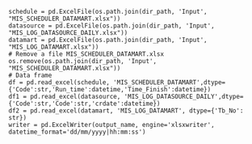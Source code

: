     schedule = pd.ExcelFile(os.path.join(dir_path, 'Input', "MIS_SCHEDULER_DATAMART.xlsx"))
    datasource = pd.ExcelFile(os.path.join(dir_path, 'Input', "MIS_LOG_DATASOURCE_DAILY.xlsx"))
    datamart = pd.ExcelFile(os.path.join(dir_path, 'Input', "MIS_LOG_DATAMART.xlsx"))
    # Remove a file MIS_SCHEDULER_DATAMART.xlsx
    os.remove(os.path.join(dir_path, 'Input', "MIS_SCHEDULER_DATAMART.xlsx"))
    # Data frame
    df = pd.read_excel(schedule, 'MIS_SCHEDULER_DATAMART',dtype={'Code':str,'Run_time':datetime,'Time_Finish':datetime})
    df1 = pd.read_excel(datasource, 'MIS_LOG_DATASOURCE_DAILY',dtype={'Code':str,'Code':str,'crdate':datetime})
    df2 = pd.read_excel(datamart, 'MIS_LOG_DATAMART', dtype={'Tb_No': str})
    writer = pd.ExcelWriter(output_name, engine='xlsxwriter', datetime_format='dd/mm/yyyy|hh:mm:ss')
